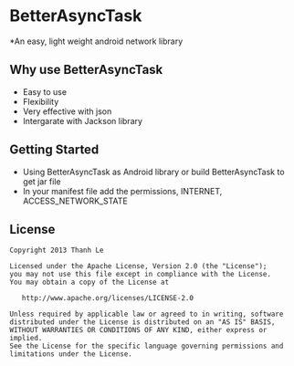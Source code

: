 BetterAsyncTask
================

 *An easy, light weight android network library

## Why use BetterAsyncTask

 * Easy to use
 * Flexibility
 * Very effective with json
 * Intergarate with Jackson library


## Getting Started

 * Using BetterAsyncTask as Android library or build BetterAsyncTask to get jar file
 * In your manifest file add the permissions, INTERNET,  ACCESS_NETWORK_STATE

## License

    Copyright 2013 Thanh Le

    Licensed under the Apache License, Version 2.0 (the "License");
    you may not use this file except in compliance with the License.
    You may obtain a copy of the License at

       http://www.apache.org/licenses/LICENSE-2.0

    Unless required by applicable law or agreed to in writing, software
    distributed under the License is distributed on an "AS IS" BASIS,
    WITHOUT WARRANTIES OR CONDITIONS OF ANY KIND, either express or implied.
    See the License for the specific language governing permissions and
    limitations under the License.
